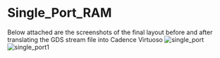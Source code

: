 # Single_Port_RAM
Below attached are the screenshots of the final layout before and after translating the GDS stream file into Cadence Virtuoso
![single_port](https://github.com/KumarPujala/Single_Port_RAM/assets/65699454/2e199ce4-4d09-4aa4-83a7-de31217287ba)
![single_port1](https://github.com/KumarPujala/Single_Port_RAM/assets/65699454/a110ded0-7f13-4d3d-bc26-228654352d06)
